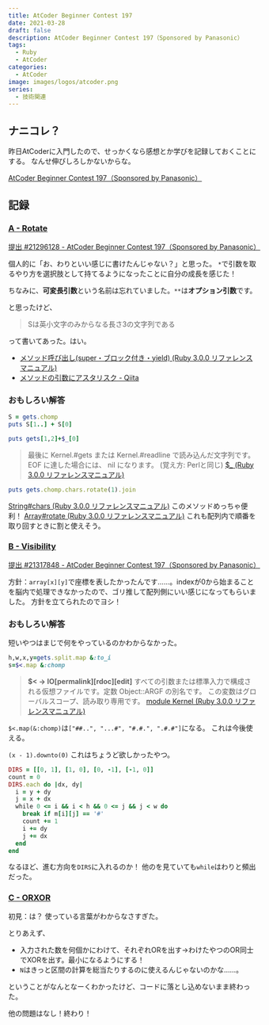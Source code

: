 ```yaml
---
title: AtCoder Beginner Contest 197
date: 2021-03-28
draft: false
description: AtCoder Beginner Contest 197（Sponsored by Panasonic）
tags:
  - Ruby
  - AtCoder
categories:
  - AtCoder
image: images/logos/atcoder.png
series:
  - 技術関連
---
```


## ナニコレ？

昨日AtCoderに入門したので、せっかくなら感想とか学びを記録しておくことにする。
なんせ伸びしろしかないからな。

[AtCoder Beginner Contest 197（Sponsored by Panasonic）](https://atcoder.jp/contests/abc197)

## 記録

### [A \- Rotate](https://atcoder.jp/contests/abc197/tasks/abc197_a)

<!--
```rb
a, *b = gets.chomp.split('')
puts b.push(a).join
```
-->

[提出 \#21296128 \- AtCoder Beginner Contest 197（Sponsored by Panasonic）](https://atcoder.jp/contests/abc197/submissions/21296128)

個人的に「お、わりといい感じに書けたんじゃない？」と思った。
`*`で引数を取るやり方を選択肢として持てるようになったことに自分の成長を感じた！

ちなみに、**可変長引数**という名前は忘れていました。`**`は**オプション引数**です。

と思ったけど、

> Sは英小文字のみからなる長さ3の文字列である

って書いてあった。はい。

- [メソッド呼び出し\(super・ブロック付き・yield\) \(Ruby 3\.0\.0 リファレンスマニュアル\)](https://docs.ruby-lang.org/ja/latest/doc/spec=2fcall.html)
- [メソッドの引数にアスタリスク \- Qiita](https://qiita.com/super-mana-chan/items/ca728d90db7c53295b15)


### おもしろい解答

```rb
S = gets.chomp
puts S[1..] + S[0]
```

```rb
puts gets[1,2]+$_[0]
```

> 最後に Kernel.#gets または Kernel.#readline で読み込んだ文字列です。 EOF に達した場合には、 nil になります。 (覚え方: Perlと同じ)
[$\_ \(Ruby 3\.0\.0 リファレンスマニュアル\)](https://docs.ruby-lang.org/ja/latest/method/Kernel/v/_.html)


```rb
puts gets.chomp.chars.rotate(1).join
```

[String\#chars \(Ruby 3\.0\.0 リファレンスマニュアル\)](https://docs.ruby-lang.org/ja/latest/method/String/i/chars.html)
このメソッドめっちゃ便利！
[Array\#rotate \(Ruby 3\.0\.0 リファレンスマニュアル\)](https://docs.ruby-lang.org/ja/latest/method/Array/i/rotate.html)
これも配列内で順番を取り回すときに割と使えそう。


### [B \- Visibility](https://atcoder.jp/contests/abc197/tasks/abc197_b)

<!-- ```rb
h, w, x, y = gets.chomp.split(' ').map(&:to_i)
array = h.times.map { gets.chomp.split('').unshift('#') }
array.unshift([])
masu = array[x][y]

result = 0

x.times do |i| # 自分含む
  break if array[x-i][y] == "#"
  result += 1
end
(h-x).times do |i|
  n = i+1
  break if array[x+n][y] == "#"
  result += 1
end

y.times do |i| # 自分含む
  break if array[x][y-i] == "#"
  result += 1
end

(w-y).times do |i|
  n = i+1
  break if array[x][y+n] == "#"
  result += 1
end

puts result-1 # 重複した自分の分
``` -->

[提出 \#21317848 \- AtCoder Beginner Contest 197（Sponsored by Panasonic）](https://atcoder.jp/contests/abc197/submissions/21317848)

方針：`array[x][y]`で座標を表したかったんです……。indexが0から始まることを脳内で処理できなかったので、ゴリ推して配列側にいい感じになってもらいました。
方針を立てられたのでヨシ！


### おもしろい解答

短いやつはまじで何をやっているのかわからなかった。

```rb
h,w,x,y=gets.split.map &:to_i
s=$<.map &:chomp
```

> **$< -> IO[permalink][rdoc][edit]**
すべての引数または標準入力で構成される仮想ファイルです。定数 Object::ARGF の別名です。
この変数はグローバルスコープ、読み取り専用です。
[module Kernel \(Ruby 3\.0\.0 リファレンスマニュアル\)](https://docs.ruby-lang.org/ja/latest/class/Kernel.html#V_--3C)

`$<.map(&:chomp)`は`["##..", "...#", "#.#.", ".#.#"]`になる。
これは今後使える。

`(x - 1).downto(0)`
これはちょうど欲しかったやつ。


```rb
DIRS = [[0, 1], [1, 0], [0, -1], [-1, 0]]
count = 0
DIRS.each do |dx, dy|
  i = y + dy
  j = x + dx
  while 0 <= i && i < h && 0 <= j && j < w do
    break if m[i][j] == '#'
    count += 1
    i += dy
    j += dx
  end
end
```

なるほど、進む方向を`DIRS`に入れるのか！
他のを見ていても`while`はわりと頻出だった。


### [C \- ORXOR](https://atcoder.jp/contests/abc197/tasks/abc197_c)

初見：は？
使っている言葉がわからなさすぎた。

とりあえず、

- 入力された数を何個かにわけて、それぞれORを出す→わけたやつのOR同士でXORを出す。最小になるようにする！
- `N`はきっと区間の計算を総当たりするのに使えるんじゃないのかな……。

ということがなんとなーくわかったけど、コードに落とし込めないまま終わった。

他の問題はなし！終わり！
